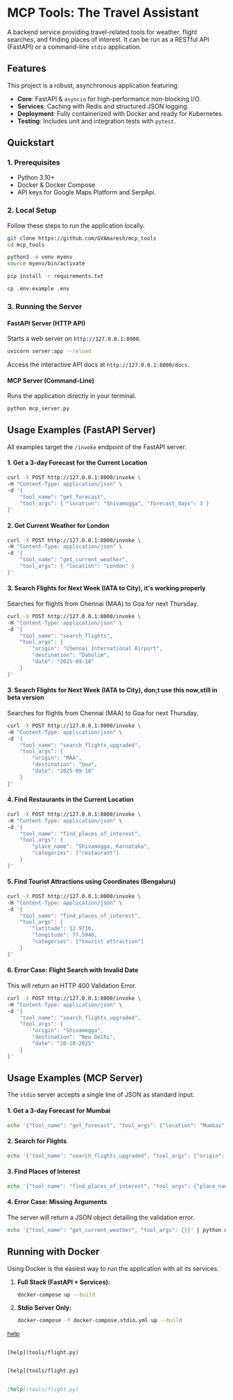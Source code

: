 # MCP Tools: The Travel Assistant

A backend service providing travel-related tools for weather, flight searches, and finding places of interest. It can be run as a RESTful API (FastAPI) or a command-line `stdio` application.

## Features

This project is a robust, asynchronous application featuring:

  - **Core**: FastAPI & `asyncio` for high-performance non-blocking I/O.
  - **Services**: Caching with Redis and structured JSON logging.
  - **Deployment**: Fully containerized with Docker and ready for Kubernetes.
  - **Testing**: Includes unit and integration tests with `pytest`.

## Quickstart

### 1\. Prerequisites

  - Python 3.10+
  - Docker & Docker Compose
  - API keys for Google Maps Platform and SerpApi.

### 2\. Local Setup

Follow these steps to run the application locally.

```bash
git clone https://github.com/GVAmaresh/mcp_tools
cd mcp_tools

python3 -m venv myenv
source myenv/bin/activate

pip install -r requirements.txt

cp .env.example .env

```

### 3\. Running the Server

#### FastAPI Server (HTTP API)

Starts a web server on `http://127.0.0.1:8000`.

```bash
uvicorn server:app --reload
```

Access the interactive API docs at `http://127.0.0.1:8000/docs`.

#### MCP Server (Command-Line)

Runs the application directly in your terminal.

```bash
python mcp_server.py
```

## Usage Examples (FastAPI Server)

All examples target the `/invoke` endpoint of the FastAPI server.

#### 1\. Get a 3-day Forecast for the Current Location

```bash
curl -X POST http://127.0.0.1:8000/invoke \
-H "Content-Type: application/json" \
-d '{
    "tool_name": "get_forecast",
    "tool_args": { "location": "Shivamogga", "forecast_days": 3 }
}'
```

#### 2\. Get Current Weather for London

```bash
curl -X POST http://127.0.0.1:8000/invoke \
-H "Content-Type: application/json" \
-d '{
    "tool_name": "get_current_weather",
    "tool_args": { "location": "London" }
}'
```

#### 3\. Search Flights for Next Week (IATA to City), it's working properly

Searches for flights from Chennai (MAA) to Goa for next Thursday.
```bash
curl -X POST http://127.0.0.1:8000/invoke \
-H "Content-Type: application/json" \
-d '{
    "tool_name": "search_flights",
    "tool_args": {
        "origin": "Chennai International Airport",
        "destination": "Dabolim",
        "date": "2025-09-18"
    }
}'
```

#### 3\. Search Flights for Next Week (IATA to City), don;t use this now,still in beta version

Searches for flights from Chennai (MAA) to Goa for next Thursday.

```bash
curl -X POST http://127.0.0.1:8000/invoke \
-H "Content-Type: application/json" \
-d '{
    "tool_name": "search_flights_upgraded",
    "tool_args": {
        "origin": "MAA",
        "destination": "Goa",
        "date": "2025-09-18"
    }
}'
```

#### 4\. Find Restaurants in the Current Location

```bash
curl -X POST http://127.0.0.1:8000/invoke \
-H "Content-Type: application/json" \
-d '{
    "tool_name": "find_places_of_interest",
    "tool_args": {
        "place_name": "Shivamogga, Karnataka",
        "categories": ["restaurant"]
    }
}'
```

#### 5\. Find Tourist Attractions using Coordinates (Bengaluru)

```bash
curl -X POST http://127.0.0.1:8000/invoke \
-H "Content-Type: application/json" \
-d '{
    "tool_name": "find_places_of_interest",
    "tool_args": {
        "latitude": 12.9716,
        "longitude": 77.5946,
        "categories": ["tourist attraction"]
    }
}'
```

#### 6\. Error Case: Flight Search with Invalid Date

This will return an HTTP 400 Validation Error.

```bash
curl -X POST http://127.0.0.1:8000/invoke \
-H "Content-Type: application/json" \
-d '{
    "tool_name": "search_flights_upgraded",
    "tool_args": {
        "origin": "Shivamogga",
        "destination": "New Delhi",
        "date": "20-10-2025"
    }
}'
```

## Usage Examples (MCP Server)

The `stdio` server accepts a single line of JSON as standard input.

#### 1\. Get a 3-day Forecast for Mumbai

```bash
echo '{"tool_name": "get_forecast", "tool_args": {"location": "Mumbai", "forecast_days": 3}}' | python mcp_server.py
```

#### 2\. Search for Flights

```bash
echo '{"tool_name": "search_flights_upgraded", "tool_args": {"origin": "Bengaluru", "destination": "Kolkata", "date": "2025-11-15"}}' | python mcp_server.py
```

#### 3\. Find Places of Interest

```bash
echo '{"tool_name": "find_places_of_interest", "tool_args": {"place_name": "Hampi", "categories": ["historical landmark"]}}' | python mcp_server.py
```

#### 4\. Error Case: Missing Arguments

The server will return a JSON object detailing the validation error.

```bash
echo '{"tool_name": "get_current_weather", "tool_args": {}}' | python mcp_server.py
```

## Running with Docker

Using Docker is the easiest way to run the application with all its services.

1.  **Full Stack (FastAPI + Services):**

    ```bash
    docker-compose up --build
    ```

2.  **Stdio Server Only:**

    ```bash
    docker-compose -f docker-compose.stdio.yml up --build
    ```



[help](tools/flight.py)

```

[help](tools/flight.py)

```

```bash

[help](tools/flight.py)

```

```markdown

[help](tools/flight.py)

```
